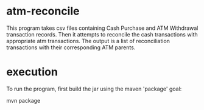 atm-reconcile
=============
This program takes csv files containing Cash Purchase and ATM Withdrawal 
transaction records.  Then it attempts to reconcile the cash transactions 
with appropriate atm transactions.  The output is a list of reconciliation 
transactions with their corresponding ATM parents.

execution
=============
To run the program, first build the jar using the maven 'package' goal:

  mvn package
